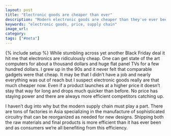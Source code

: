 ```yaml
---
layout: post
title: "Electronic goods are cheaper than ever"
description: "Modern electronic goods are cheaper than they've ever been. The modern suppyl chain is incredibly impressive."
keywords: "electronic goods, price, supply chain"
image_url:
category:
tags: ["#meta"]
---
```

{% include setup %}
While stumbling across yet another Black Friday deal it hit me that electronics are ridiculously cheap. One can get state of the art computers for about a thousand dollars and huge flat panel TVs for a few hundred dollars. I grew up in the 90s and it never felt that comparable gadgets were that cheap. It may be that I didn’t have a job and nearly everything was out of reach but I suspect electronic goods really are that much cheaper now. Even if a product launches at a higher price it doesn’t stay that way for long and drops much quicker than before. No price has staying power and there are always more efficient competitors catching up.

I haven’t dug into why but the modern supply chain must play a part. There are tons of factories in Asia specializing in the manufacture of sophisticated circuitry that can be reorganized as needed for new designs. Shipping both the raw materials and final products is more efficient than it has ever been and as consumers we’re all benefiting from this efficiency.
